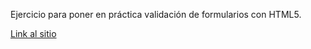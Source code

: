 Ejercicio para poner en práctica validación de formularios con HTML5.

[Link al sitio](https://dbsantiago.github.io/Codecademy/FrontEndEngineer/47-signup/index.html)